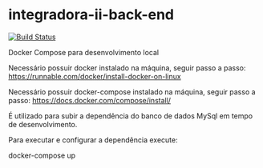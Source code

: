# integradora-ii-back-end

[![Build Status](https://travis-ci.com/opaulomonteiro/integradora-ii-back-end.svg?branch=master)](https://travis-ci.com/opaulomonteiro/integradora-ii-back-end)


Docker Compose para desenvolvimento local

Necessário possuir docker instalado na máquina, seguir passo a passo: https://runnable.com/docker/install-docker-on-linux

Necessário possuir docker-compose instalado na máquina, seguir passo a passo: https://docs.docker.com/compose/install/

É utilizado para subir a dependência do banco de dados MySql em tempo de desenvolvimento.

Para executar e configurar a dependência execute:

docker-compose up